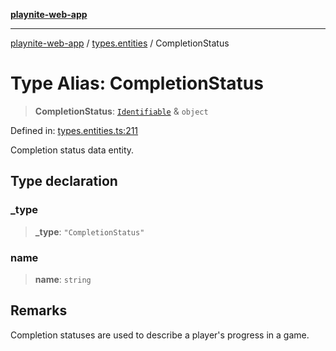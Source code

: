 [**playnite-web-app**](../../README.md)

***

[playnite-web-app](../../README.md) / [types.entities](../README.md) / CompletionStatus

# Type Alias: CompletionStatus

> **CompletionStatus**: [`Identifiable`](Identifiable.md) & `object`

Defined in: [types.entities.ts:211](https://github.com/andrew-codes/playnite-web/blob/main/apps/playnite-web/src/server/data/types.entities.ts#L211)

Completion status data entity.

## Type declaration

### \_type

> **\_type**: `"CompletionStatus"`

### name

> **name**: `string`

## Remarks

Completion statuses are used to describe a player's progress in a game.
